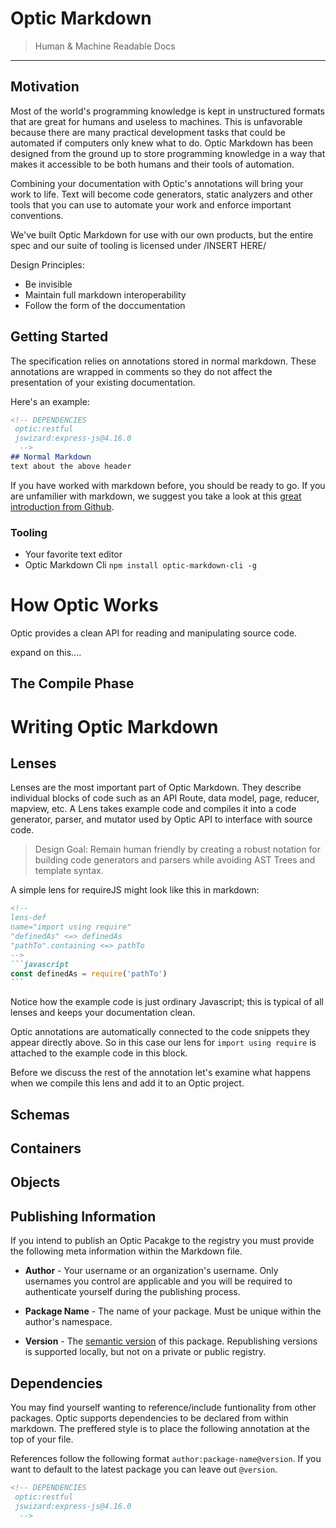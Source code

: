 # Optic Markdown
> Human & Machine Readable Docs

___

## Motivation 
Most of the world's programming knowledge is kept in unstructured formats that are great for humans and useless to machines. This is unfavorable because there are many practical development tasks that could be automated if computers only knew what to do. Optic Markdown has been designed from the ground up to store programming knowledge in a way that makes it accessible to be both humans and their tools of automation.

Combining your documentation with Optic's annotations will bring your work to life. Text will become code generators, static analyzers and other tools that you can use to automate your work and enforce important conventions. 

We've built Optic Markdown for use with our own products, but the entire spec and our suite of tooling is licensed under /INSERT HERE/

Design Principles:
 * Be invisible
 * Maintain full markdown interoperability
 * Follow the form of the doccumentation

## Getting Started 
The specification relies on annotations stored in normal markdown. These annotations are wrapped in comments so they do not affect the presentation of your existing documentation. 

Here's an example: 
```markdown
<!-- DEPENDENCIES 
 optic:restful
 jswizard:express-js@4.16.0
  -->
## Normal Markdown 
text about the above header
```


If you have worked with markdown before, you should be ready to go. If you are unfamilier with markdown, we suggest you take a look at this [great introduction from Github](https://guides.github.com/features/mastering-markdown/).

### Tooling
 * Your favorite text editor 
 * Optic Markdown Cli `npm install optic-markdown-cli -g`


# How Optic Works
Optic provides a clean API for reading and manipulating source code. 

expand on this....

## The Compile Phase


# Writing Optic Markdown


## Lenses
Lenses are the most important part of Optic Markdown. They describe individual blocks of code such as an API Route, data model, page, reducer, mapview, etc. A Lens takes example code and compiles it into a code generator, parser, and mutator used by Optic API to interface with source code. 

> Design Goal: Remain human friendly by creating a robust notation for building code generators and parsers while avoiding AST Trees and template syntax. 

A simple lens for requireJS might look like this in markdown:
````markdown
<!-- 
lens-def
name="import using require"
"definedAs" <=> definedAs
"pathTo".containing <=> pathTo
-->
```javascript
const definedAs = require('pathTo')
```
````

Notice how the example code is just ordinary Javascript; this is typical of all lenses and keeps your documentation clean. 

Optic annotations are automatically connected to the code snippets they appear directly above. So in this case our lens for `import using require` is attached to the example code in this block. 

Before we discuss the rest of the annotation let's examine what happens when we compile this lens and add it to an Optic project. 




## Schemas 

## Containers

## Objects

## Publishing Information
If you intend to publish an Optic Pacakge to the registry you must provide the following meta information within the Markdown file. 

* **Author** - Your username or an organization's username. Only usernames you control are applicable and you will be required to authenticate yourself during the publishing process. 

* **Package Name** - The name of your package. Must be unique within the author's namespace. 

* **Version** - The [semantic version](https://semver.org/) of this package. Republishing versions is supported locally, but not on a private or public registry. 


## Dependencies 
You may find yourself wanting to reference/include funtionality from other packages. Optic supports dependencies to be declared from within markdown. The preffered style is to place the following annotation at the top of your file.  

References follow the following format `author:package-name@version`. If you want to default to the latest package you can leave out `@version`. 

```markdown
<!-- DEPENDENCIES 
 optic:restful
 jswizard:express-js@4.16.0
  -->
```




























